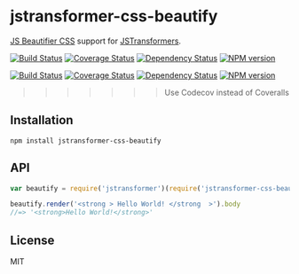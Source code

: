 # jstransformer-css-beautify

[JS Beautifier CSS](https://github.com/beautify-web/js-beautify) support for [JSTransformers](http://github.com/jstransformers).

[![Build Status](https://img.shields.io/travis/jstransformers/jstransformer-css-beautify/master.svg)](https://travis-ci.org/jstransformers/jstransformer-css-beautify)
[![Coverage Status](https://img.shields.io/coveralls/jstransformers/jstransformer-css-beautify/master.svg)](https://coveralls.io/r/jstransformers/jstransformer-css-beautify?branch=master)
[![Dependency Status](https://img.shields.io/david/jstransformers/jstransformer-css-beautify/master.svg)](http://david-dm.org/jstransformers/jstransformer-css-beautify)
[![NPM version](https://img.shields.io/npm/v/jstransformer-css-beautify.svg)](https://www.npmjs.org/package/jstransformer-css-beautify)

[![Build Status](https://img.shields.io/travis/jstransformers/jstransformer-foo/master.svg)](https://travis-ci.org/jstransformers/jstransformer-foo)
[![Coverage Status](https://img.shields.io/codecov/c/github/jstransformers/jstransformer-foo/master.svg)](https://codecov.io/gh/jstransformers/jstransformer-foo)
[![Dependency Status](https://img.shields.io/david/jstransformers/jstransformer-foo/master.svg)](http://david-dm.org/jstransformers/jstransformer-foo)
[![NPM version](https://img.shields.io/npm/v/jstransformer-foo.svg)](https://www.npmjs.org/package/jstransformer-foo)
>>>>>>> Use Codecov instead of Coveralls

## Installation

    npm install jstransformer-css-beautify

## API

```js
var beautify = require('jstransformer')(require('jstransformer-css-beautify'))

beautify.render('<strong > Hello World! </strong  >').body
//=> '<strong>Hello World!</strong>'
```

## License

MIT
